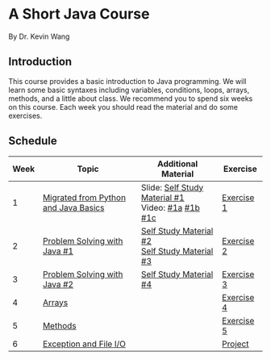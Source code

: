 # A Short Java Course 

By Dr. Kevin Wang

## Introduction

This course provides a basic introduction to Java programming. We will learn some basic syntaxes including variables, conditions, loops, arrays, methods, and a little about class. We recommend you to spend six weeks on this course. Each week you should read the material and do some exercises. 

## Schedule

| Week | Topic | Additional Material | Exercise |
|---|---|---|---|
| 1 | [Migrated from Python and Java Basics](01_introduction.pdf)  | Slide: [Self Study Material #1](f01_variables_and_operators.pdf)<br> Video: [#1a](https://www.youtube.com/watch?v=0LMkCS-QTPA&list=PLe4PAiEiCzBTOiqDxgh71DLTwRVhXRST3&index=2) [#1b](https://www.youtube.com/watch?v=cOuHhzOnChQ&list=PLe4PAiEiCzBTOiqDxgh71DLTwRVhXRST3&index=3) [#1c](https://www.youtube.com/watch?v=4I5jt_YiXkY&list=PLe4PAiEiCzBTOiqDxgh71DLTwRVhXRST3&index=5) | [Exercise 1](docs/ex1.html)
| 2| [Problem Solving with Java #1](02-problem%20solving%20with%20Java%201.pdf)  | [Self Study Material #2](f02-decision.pdf) <br> [Self Study Material #3](f03-loops.pdf) | [Exercise 2](docs/ex2.html)
|3 | [Problem Solving with Java #2](03-problem%20solving%20with%20Java%202.pdf) | [Self Study Material #4](f04-scopes%20and%20IO.pdf) | [Exercise 3](docs/ex3.html)
|4 | [Arrays](04-arrays.pdf) | | [Exercise 4](docs/ex4.html)
|5 | [Methods](05-methods.pdf) | | [Exercise 5](docs/ex5.html)
| 6| [Exception and File I/O](06-File%20IO%20and%20Exception%20Handling.pdf) | |  [Project](https://github.com/khwang0/COMP2026-2122PA1)